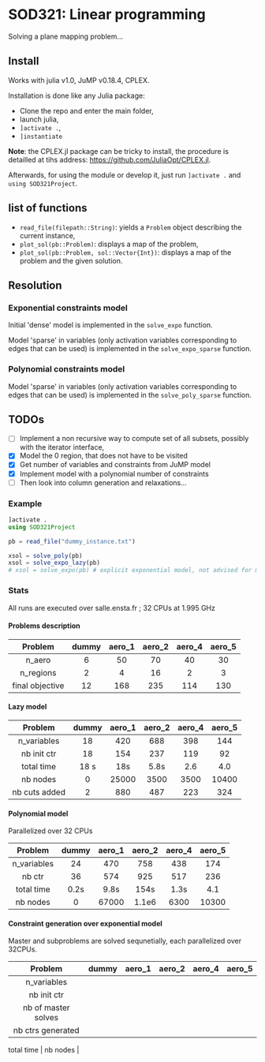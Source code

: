 # SOD321: Linear programming

Solving a plane mapping problem...

## Install

Works with julia v1.0, JuMP v0.18.4, CPLEX.

Installation is done like any Julia package: 
 - Clone the repo and enter the main folder,
 - launch julia,
 - `]activate .`,
 - `]instantiate`

 **Note**: the CPLEX.jl package can be tricky to install, the procedure is detailled at tihs address: https://github.com/JuliaOpt/CPLEX.jl.

Afterwards, for using the module or develop it, just run `]activate .` and `using SOD321Project`.

## list of functions

- `read_file(filepath::String)`: yields a `Problem` object describing the current instance,
- `plot_sol(pb::Problem)`: displays a map of the problem,
- `plot_sol(pb::Problem, sol::Vector{Int})`: displays a map of the problem and the given solution.

## Resolution

### Exponential constraints model

Initial 'dense' model is implemented in the `solve_expo` function.

Model 'sparse' in variables (only activation variables corresponding to edges that can be used) is implemented in the `solve_expo_sparse` function.

### Polynomial constraints model

Model 'sparse' in variables (only activation variables corresponding to edges that can be used) is implemented in the `solve_poly_sparse` function.

## TODOs

- [ ] Implement a non recursive way to compute set of all subsets, possibly with the iterator interface,
- [x] Model the 0 region, that does not have to be visited
- [x] Get number of variables and constraints from JuMP model
- [x] Implement model with a polynomial number of constraints
- [ ] Then look into column generation and relaxations...

### Example

```julia
]activate .
using SOD321Project

pb = read_file("dummy_instance.txt")

xsol = solve_poly(pb)
xsol = solve_expo_lazy(pb)
# xsol = solve_expo(pb) # explicit exponential model, not advised for medium size instances
```

### Stats

All runs are executed over salle.ensta.fr ; 32 CPUs at 1.995 GHz

#### Problems description

Problem       | dummy | aero_1 | aero_2 | aero_4 | aero_5
:-----------: | :--: | :--: | :--: | :--: | :--:
n_aero        | 6       | 50    | 70    | 40    | 30
n_regions     | 2       | 4     | 16    | 2     |  3
final objective | 12    | 168   | 235   | 114   | 130

#### Lazy model

Problem       | dummy | aero_1 | aero_2 | aero_4 | aero_5
:-----------: | :--: | :--: | :--: | :--: | :--:
n_variables   | 18      | 420   | 688   | 398   | 144
nb init ctr   | 18      | 154   | 237   | 119   | 92
total time    | 18 s    | 18s   | 5.8s  | 2.6   | 4.0
nb nodes      | 0       | 25000 | 3500  | 3500  | 10400
nb cuts added | 2       | 880   | 487   | 223   | 324


#### Polynomial model

Parallelized over 32 CPUs

Problem       | dummy   | aero_1 | aero_2 | aero_4 | aero_5
:-----------: | :-----: | :----: | :----: | :----: | :--:
n_variables   | 24      | 470    | 758    | 438    | 174
nb ctr        | 36      | 574    | 925    | 517    | 236
total time    | 0.2s    | 9.8s   | 154s   | 1.3s   | 4.1
nb nodes      | 0       | 67000  | 1.1e6  | 6300   | 10300

#### Constraint generation over exponential model

Master and subproblems are solved sequnetially, each parallelized over 32CPUs.

Problem             | dummy | aero_1 | aero_2 | aero_4 | aero_5
:-----------------: | :--: | :--: | :--: | :--: | :--:
n_variables         | 
nb init ctr         | 
nb of master solves | 
nb ctrs generated   | 

total time          | 
nb nodes            | 
